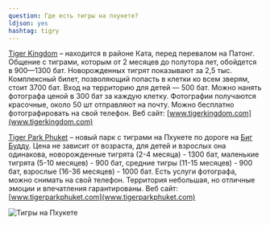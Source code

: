 ```yaml
---
question: Где есть тигры на пхукете?  
ldjson: yes
hashtag: tigry
---
```



  [Tiger Kingdom](https://goo.gl/maps/xtmfuT2qSdP6z7QW9) – находится в районе Ката, перед перевалом на Патонг. Общение с тиграми, которым от 2 месяцев до полутора лет, обойдется в 900—1300 бат. Новорожденных тигрят показывают за 2,5 тыс. Комплексный билет, позволяющий попасть в клетки ко всем зверям, стоит 3700 бат. Вход на территорию для детей — 500 бат. Можно нанять фотографа ценой в 300 бат за каждую клетку. Фотографии получаются красочные, около 50 шт отправляют на почту. Можно бесплатно фотографировать на свой телефон. Веб сайт: [www.tigerkingdom.com](www.tigerkingdom.com)


  [Tiger Park Phuket](https://g.page/tigerparkphuket?share) – новый парк с тиграми на Пхукете по дороге на [Биг Будду](https://g.page/BigBuddhaPhuket?share). Цена не зависит от возраста, для детей и взрослых она одинакова, новорожденные тигрята (2-4 месяца) - 1300 бат, маленькие тигрята (5-10 месяцев) - 900 бат, средние тигры (11-15 месяцев) - 900 бат, взрослые (16-36 месяцев) - 1000 бат. Есть услуги фотографа, можно снимать на свой телефон. Территория небольшая, но отличные эмоции и впечатления гарантированы. Веб сайт: [www.tigerparkphuket.com](www.tigerparkphuket.com)

![Тигры на Пхукете](phuketfaq.ru/assets/images/tigra.jpeg)
